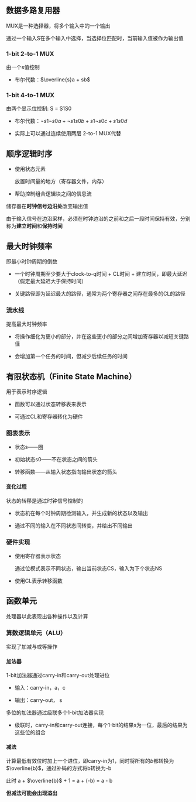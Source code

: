 ## 数据多路复用器

MUX是一种选择器，将多个输入中的一个输出

通过一个输入S在多个输入中选择，当选择位匹配时，当前输入值被作为输出值

### 1-bit 2-to-1 MUX

由一个s值控制

* 布尔代数：$\overline{s}a + sb$

### 1-bit 4-to-1 MUX

由两个显示位控制: S = S1S0

* 布尔代数：$¬s1
  ¬s0
  a + ¬s1
  s0b + s1
  ¬s0
  c + s1
  s0d$

* 实际上可以通过连续使用两层 2-to-1 MUX代替

## 顺序逻辑时序

* 使用状态元素
  
  放置时间量的地方（寄存器文件，内存）

* 帮助控制组合逻辑块之间的信息流

储存器在**时钟信号边沿处**改变输出值

由于输入信号在边沿采样，必须在时钟边沿的之前和之后一段时间保持有效，分别称为**建立时间**和**保持时间**

## 最大时钟频率

即最小时钟周期的倒数

* 一个时钟周期至少要大于clock-to-q时间 + CL时间 + 建立时间，即最大延迟（假定最大延迟大于保持时间）

* 关键路径即为延迟最大的路径，通常为两个寄存器之间存在最多的CL的路径

### 流水线

提高最大时钟频率

* 将操作细化为更小的部分，并在这些更小的部分之间增加寄存器以减短关键路径

* 会增加第一个任务的时间，但减少后续任务的时间

## 有限状态机（Finite State Machine）

用于表示时序逻辑

* 函数可以通过状态转移表来表示

* 可通过CL和寄存器转化为硬件

### 图表表示

* 状态s——圈

* 初始状态s0——不在状态之间的箭头

* 转移函数——从输入状态指向输出状态的箭头

#### 变化过程

状态的转移是通过时钟信号控制的

* 状态机在每个时钟周期检测输入，并生成新的状态以及输出

* 通过不同的输入在不同状态间转变，并给出不同输出

### 硬件实现

* 使用寄存器表示状态
  
  通过位模式表示不同状态，输出当前状态CS，输入为下个状态NS

* 使用CL表示转移函数

## 函数单元

处理器以此表现出各种操作以及计算

### 算数逻辑单元（ALU）

实现了加减与或等操作

#### 加法器

1-bit加法器通过carry-in和carry-out处理进位

* 输入：carry-in，a，c

* 输出：carry-out， s

多位的加法器通过级联多个1-bit加法器实现

* 级联时，carry-in和carry-out连接，每个1-bit的结果s为一位，最后的结果为这些位的组合

#### 减法

计算最低有效位时加上一个进位，即carry-in为1，同时将所有的*b*都转换为$\overline{b}$，通过补码的方式将b转换为-b

此时 a + $\overline{b}$ + 1 = a  + (-b) = a - b

**但减法可能会出现溢出**

